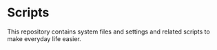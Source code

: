 # Scripts
This repository contains system files and settings and related scripts to make everyday life easier.
